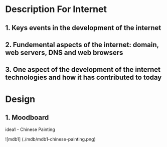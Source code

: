 
<!-- Describe key events in the development of the internet from the 1980s to today (max. 150 words) -->

<!-- Define and describes the relationship between fundamental aspects of the internet such as: domains, web servers, DNS, and web browsers (max. 150 words) -->

<!-- Reflect on one aspect of the development of internet technologies and how it has contributed to the world today (max. 150 words) -->

# Description For Internet

## 1. Keys events in the development of the internet 

## 2. Fundemental aspects of the internet: domain, web servers, DNS and web browsers

## 3. One aspect of the development of the internet technologies and how it has contributed to today


# Design

## 1. Moodboard

idea1 - Chinese Painting

![mdb1]
(./mdb/mdb1-chinese-painting.png)



